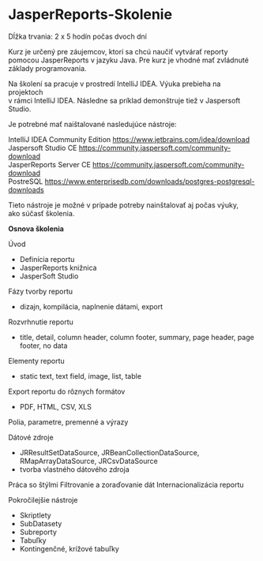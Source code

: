 # JasperReports-Skolenie

Dĺžka trvania: 2 x 5 hodín počas dvoch dní  

Kurz je určený pre záujemcov, ktorí sa chcú naučiť vytvárať reporty  
pomocou JasperReports v jazyku Java. Pre kurz je vhodné mať zvládnuté  
základy programovania. 

Na školení sa pracuje v prostredí IntelliJ IDEA. Výuka prebieha na projektoch  
v rámci IntelliJ IDEA. Následne sa príklad demonštruje tiež v Jaspersoft Studio.  

Je potrebné mať naištalované nasledujúce nástroje:

IntelliJ IDEA Community Edition  https://www.jetbrains.com/idea/download  
Jaspersoft Studio CE  https://community.jaspersoft.com/community-download  
JasperReports Server CE  https://community.jaspersoft.com/community-download  
PostreSQL https://www.enterprisedb.com/downloads/postgres-postgresql-downloads  

Tieto nástroje je možné v prípade potreby nainštalovať aj počas výuky,  
ako súčasť školenia.  

**Osnova školenia**  

Úvod
- Definícia reportu
- JasperReports knižnica
- JasperSoft Studio

Fázy tvorby reportu  
 - dizajn, kompilácia, naplnenie dátami, export
 
Rozvrhnutie reportu
 - title, detail, column header, column footer, summary, 
   page header, page footer, no data

Elementy reportu
 - static text, text field, image, list, table

Export reportu do rôznych formátov
- PDF, HTML, CSV, XLS

Polia, parametre, premenné a výrazy

Dátové zdroje
 - JRResultSetDataSource, JRBeanCollectionDataSource, 
   RMapArrayDataSource, JRCsvDataSource
 - tvorba vlastného dátového zdroja

Práca so štýlmi
Filtrovanie a zoraďovanie dát
Internacionalizácia reportu

Pokročilejšie nástroje
- Skriptlety
- SubDatasety
- Subreporty
- Tabuľky
- Kontingenčné, krížové tabuľky


